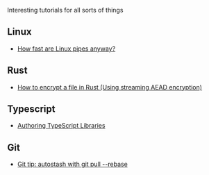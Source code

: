 Interesting tutorials for all sorts of things

## Linux
* [How fast are Linux pipes anyway?](https://mazzo.li/posts/fast-pipes.html)

## Rust
* [How to encrypt a file in Rust (Using streaming AEAD encryption)](https://kerkour.com/rust-file-encryption)

## Typescript
* [Authoring TypeScript Libraries](https://derekworthen.com/posts/authoring-typescript-libraries/)

## Git
* [Git tip: autostash with git pull --rebase](https://cscheng.info/2017/01/26/git-tip-autostash-with-git-pull-rebase.html)
